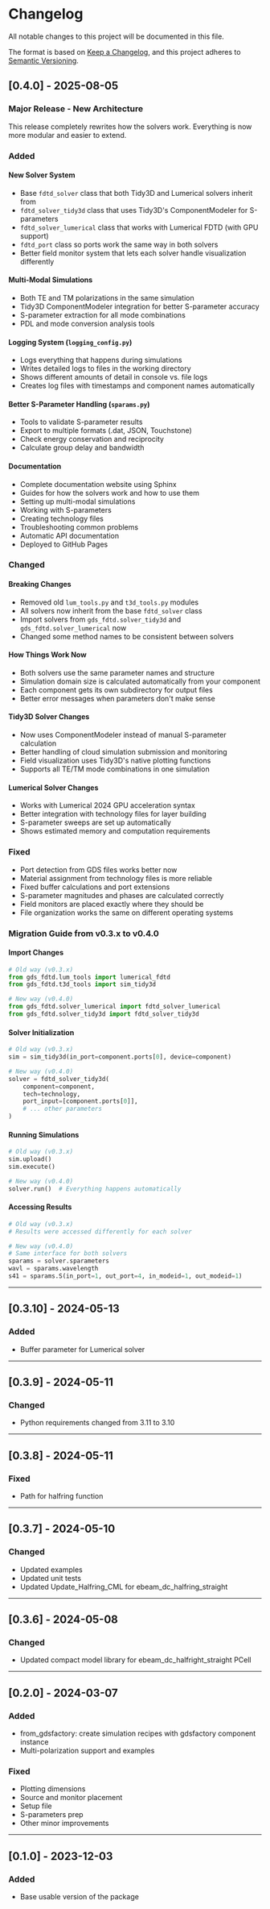 # Changelog

All notable changes to this project will be documented in this file.

The format is based on [Keep a Changelog](https://keepachangelog.com/en/1.0.0/),
and this project adheres to [Semantic Versioning](https://semver.org/spec/v2.0.0.html).

## [0.4.0] - 2025-08-05

### Major Release - New Architecture

This release completely rewrites how the solvers work. Everything is now more modular and easier to extend.

### Added

#### New Solver System
- Base `fdtd_solver` class that both Tidy3D and Lumerical solvers inherit from
- `fdtd_solver_tidy3d` class that uses Tidy3D's ComponentModeler for S-parameters
- `fdtd_solver_lumerical` class that works with Lumerical FDTD (with GPU support)
- `fdtd_port` class so ports work the same way in both solvers
- Better field monitor system that lets each solver handle visualization differently

#### Multi-Modal Simulations
- Both TE and TM polarizations in the same simulation
- Tidy3D ComponentModeler integration for better S-parameter accuracy
- S-parameter extraction for all mode combinations
- PDL and mode conversion analysis tools

#### Logging System (`logging_config.py`)
- Logs everything that happens during simulations
- Writes detailed logs to files in the working directory
- Shows different amounts of detail in console vs. file logs
- Creates log files with timestamps and component names automatically

#### Better S-Parameter Handling (`sparams.py`)
- Tools to validate S-parameter results
- Export to multiple formats (.dat, JSON, Touchstone)
- Check energy conservation and reciprocity
- Calculate group delay and bandwidth

#### Documentation
- Complete documentation website using Sphinx
- Guides for how the solvers work and how to use them
- Setting up multi-modal simulations
- Working with S-parameters
- Creating technology files
- Troubleshooting common problems
- Automatic API documentation
- Deployed to GitHub Pages

### Changed

#### Breaking Changes
- Removed old `lum_tools.py` and `t3d_tools.py` modules
- All solvers now inherit from the base `fdtd_solver` class
- Import solvers from `gds_fdtd.solver_tidy3d` and `gds_fdtd.solver_lumerical` now
- Changed some method names to be consistent between solvers

#### How Things Work Now
- Both solvers use the same parameter names and structure
- Simulation domain size is calculated automatically from your component
- Each component gets its own subdirectory for output files
- Better error messages when parameters don't make sense

#### Tidy3D Solver Changes
- Now uses ComponentModeler instead of manual S-parameter calculation
- Better handling of cloud simulation submission and monitoring
- Field visualization uses Tidy3D's native plotting functions
- Supports all TE/TM mode combinations in one simulation

#### Lumerical Solver Changes
- Works with Lumerical 2024 GPU acceleration syntax
- Better integration with technology files for layer building
- S-parameter sweeps are set up automatically
- Shows estimated memory and computation requirements

### Fixed

- Port detection from GDS files works better now
- Material assignment from technology files is more reliable
- Fixed buffer calculations and port extensions
- S-parameter magnitudes and phases are calculated correctly
- Field monitors are placed exactly where they should be
- File organization works the same on different operating systems

### Migration Guide from v0.3.x to v0.4.0

#### Import Changes
```python
# Old way (v0.3.x)
from gds_fdtd.lum_tools import lumerical_fdtd
from gds_fdtd.t3d_tools import sim_tidy3d

# New way (v0.4.0)
from gds_fdtd.solver_lumerical import fdtd_solver_lumerical
from gds_fdtd.solver_tidy3d import fdtd_solver_tidy3d
```

#### Solver Initialization
```python
# Old way (v0.3.x)
sim = sim_tidy3d(in_port=component.ports[0], device=component)

# New way (v0.4.0)
solver = fdtd_solver_tidy3d(
    component=component,
    tech=technology,
    port_input=[component.ports[0]],
    # ... other parameters
)
```

#### Running Simulations
```python
# Old way (v0.3.x)
sim.upload()
sim.execute()

# New way (v0.4.0)
solver.run()  # Everything happens automatically
```

#### Accessing Results
```python
# Old way (v0.3.x)
# Results were accessed differently for each solver

# New way (v0.4.0)
# Same interface for both solvers
sparams = solver.sparameters
wavl = sparams.wavelength
s41 = sparams.S(in_port=1, out_port=4, in_modeid=1, out_modeid=1)
```

---

## [0.3.10] - 2024-05-13

### Added
- Buffer parameter for Lumerical solver

---

## [0.3.9] - 2024-05-11

### Changed
- Python requirements changed from 3.11 to 3.10

---

## [0.3.8] - 2024-05-11

### Fixed
- Path for halfring function

---

## [0.3.7] - 2024-05-10

### Changed
- Updated examples
- Updated unit tests
- Updated Update_Halfring_CML for ebeam_dc_halfring_straight

---

## [0.3.6] - 2024-05-08

### Changed
- Updated compact model library for ebeam_dc_halfright_straight PCell

---

## [0.2.0] - 2024-03-07

### Added
- from_gdsfactory: create simulation recipes with gdsfactory component instance
- Multi-polarization support and examples

### Fixed
- Plotting dimensions
- Source and monitor placement
- Setup file
- S-parameters prep
- Other minor improvements

---

## [0.1.0] - 2023-12-03

### Added
- Base usable version of the package 
